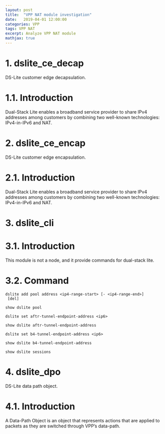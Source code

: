 ```yaml
---
layout: post
title:  "VPP NAT module investigation"
date:   2019-04-01 12:00:00
categories: VPP
tags: VPP NAT
excerpt: Analyze VPP NAT module
mathjax: true
---
```

# 1. dslite_ce_decap
DS-Lite customer edge decapsulation.

# 1.1. Introduction
Dual-Stack Lite enables a broadband service provider to share IPv4 addresses among customers by combining two well-known technologies: IPv4-in-IPv6 and NAT.

# 2. dslite_ce_encap
DS-Lite customer edge encapsulation.

# 2.1. Introduction
Dual-Stack Lite enables a broadband service provider to share IPv4 addresses among customers by combining two well-known technologies: IPv4-in-IPv6 and NAT.

# 3. dslite_cli

# 3.1. Introduction
This module is not a node, and it provide commands for dual-stack lite.

# 3.2. Command
```
dslite add pool address <ip4-range-start> [- <ip4-range-end>]
 [del]
```
```
show dslite pool
```
```
dslite set aftr-tunnel-endpoint-address <ip6>
```
```
show dslite aftr-tunnel-endpoint-address
```
```
dslite set b4-tunnel-endpoint-address <ip6>
```
```
show dslite b4-tunnel-endpoint-address
```
```
show dslite sessions
```

# 4. dslite_dpo
DS-Lite data path object.

# 4.1. Introduction
A Data-Path Object is an object that represents actions that are applied to packets as they are switched through VPP’s data-path.


